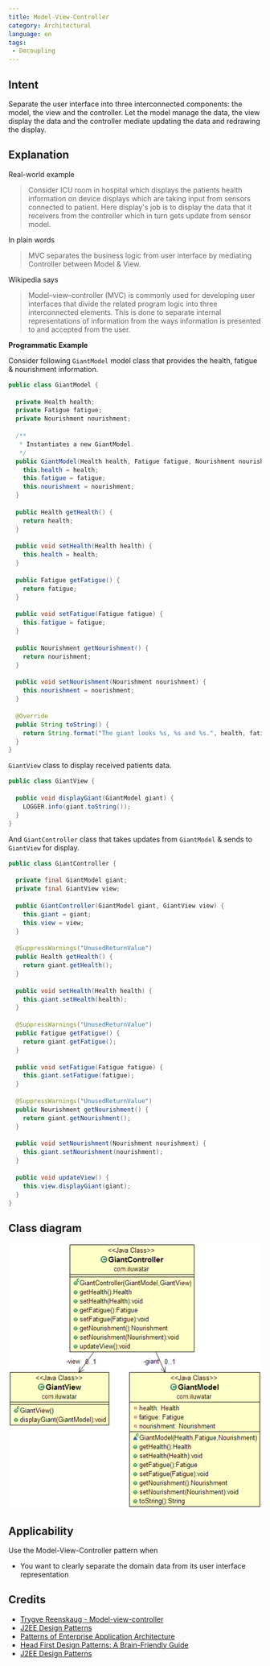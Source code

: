 ```yaml
---
title: Model-View-Controller
category: Architectural
language: en
tags:
 - Decoupling
---
```


## Intent
Separate the user interface into three interconnected components:
the model, the view and the controller. Let the model manage the data, the view
display the data and the controller mediate updating the data and redrawing the
display.

## Explanation

Real-world example

> Consider ICU room in hospital which displays the patients health information on device displays which 
> are taking input from sensors connected to patient. Here display's job is to display the data that 
> it receivers from the controller which in turn gets update from sensor model.

In plain words

> MVC separates the business logic from user interface by mediating Controller between Model & View.

Wikipedia says

> Model–view–controller (MVC) is commonly used for developing user interfaces that divide the 
> related program logic into three interconnected elements. This is done to separate internal 
> representations of information from the ways information is presented to and accepted from the user.

**Programmatic Example**

Consider following `GiantModel` model class that provides the health, fatigue & nourishment information.

```java
public class GiantModel {

  private Health health;
  private Fatigue fatigue;
  private Nourishment nourishment;

  /**
   * Instantiates a new GiantModel.
   */
  public GiantModel(Health health, Fatigue fatigue, Nourishment nourishment) {
    this.health = health;
    this.fatigue = fatigue;
    this.nourishment = nourishment;
  }

  public Health getHealth() {
    return health;
  }

  public void setHealth(Health health) {
    this.health = health;
  }

  public Fatigue getFatigue() {
    return fatigue;
  }

  public void setFatigue(Fatigue fatigue) {
    this.fatigue = fatigue;
  }

  public Nourishment getNourishment() {
    return nourishment;
  }

  public void setNourishment(Nourishment nourishment) {
    this.nourishment = nourishment;
  }

  @Override
  public String toString() {
    return String.format("The giant looks %s, %s and %s.", health, fatigue, nourishment);
  }
}
```

`GiantView` class to display received patients data.

```java
public class GiantView {

  public void displayGiant(GiantModel giant) {
    LOGGER.info(giant.toString());
  }
}
```

And `GiantController` class that takes updates from `GiantModel` & sends to `GiantView` for display.

```java
public class GiantController {

  private final GiantModel giant;
  private final GiantView view;

  public GiantController(GiantModel giant, GiantView view) {
    this.giant = giant;
    this.view = view;
  }

  @SuppressWarnings("UnusedReturnValue")
  public Health getHealth() {
    return giant.getHealth();
  }

  public void setHealth(Health health) {
    this.giant.setHealth(health);
  }

  @SuppressWarnings("UnusedReturnValue")
  public Fatigue getFatigue() {
    return giant.getFatigue();
  }

  public void setFatigue(Fatigue fatigue) {
    this.giant.setFatigue(fatigue);
  }

  @SuppressWarnings("UnusedReturnValue")
  public Nourishment getNourishment() {
    return giant.getNourishment();
  }

  public void setNourishment(Nourishment nourishment) {
    this.giant.setNourishment(nourishment);
  }

  public void updateView() {
    this.view.displayGiant(giant);
  }
}
```

## Class diagram
![alt text](./etc/model-view-controller.png "Model-View-Controller")

## Applicability
Use the Model-View-Controller pattern when

* You want to clearly separate the domain data from its user interface representation

## Credits

* [Trygve Reenskaug - Model-view-controller](http://en.wikipedia.org/wiki/Model%E2%80%93view%E2%80%93controller)
* [J2EE Design Patterns](https://www.amazon.com/gp/product/0596004273/ref=as_li_tl?ie=UTF8&camp=1789&creative=9325&creativeASIN=0596004273&linkCode=as2&tag=javadesignpat-20&linkId=48d37c67fb3d845b802fa9b619ad8f31)
* [Patterns of Enterprise Application Architecture](https://www.amazon.com/gp/product/0321127420/ref=as_li_tl?ie=UTF8&camp=1789&creative=9325&creativeASIN=0321127420&linkCode=as2&tag=javadesignpat-20&linkId=d9f7d37b032ca6e96253562d075fcc4a)
* [Head First Design Patterns: A Brain-Friendly Guide](https://www.amazon.com/gp/product/0596007124/ref=as_li_tl?ie=UTF8&camp=1789&creative=9325&creativeASIN=0596007124&linkCode=as2&tag=javadesignpat-20&linkId=6b8b6eea86021af6c8e3cd3fc382cb5b)
* [J2EE Design Patterns](https://www.amazon.com/gp/product/0596004273/ref=as_li_tl?ie=UTF8&camp=1789&creative=9325&creativeASIN=0596004273&linkCode=as2&tag=javadesignpat-20&linkId=f27d2644fbe5026ea448791a8ad09c94)
